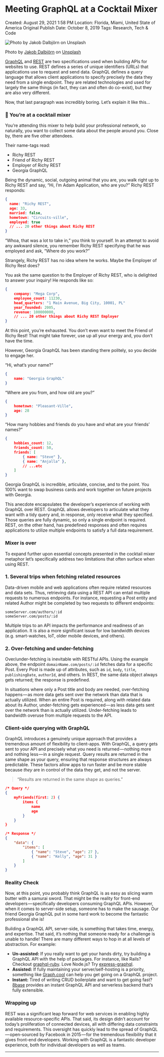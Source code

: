 # Meeting GraphQL at a Cocktail Mixer

Created: August 29, 2021 1:58 PM
Location: Florida, Miami, United State of America
Original Publish Date: October 8, 2019
Tags: Research, Tech & Code

![Photo by [Jakob Dalbjörn](https://unsplash.com/@jakobdalbjorn?utm_source=unsplash&utm_medium=referral&utm_content=creditCopyText) on [Unsplash](https://unsplash.com/s/photos/networking-event?utm_source=unsplash&utm_medium=referral&utm_content=creditCopyText)](https://cdn-images-1.medium.com/max/2560/1*KRft-aOvMiIx_Y-DzG2yMg.jpeg)

Photo by [Jakob Dalbjörn](https://unsplash.com/@jakobdalbjorn?utm_source=unsplash&utm_medium=referral&utm_content=creditCopyText) on [Unsplash](https://unsplash.com/s/photos/networking-event?utm_source=unsplash&utm_medium=referral&utm_content=creditCopyText)

[GraphQL](https://graphql.org/) and [REST](https://restfulapi.net/) are two specifications used when building APIs for websites to use. REST defines a series of unique identifiers (URLs) that applications use to request and send data. GraphQL defines a query language that allows client applications to specify precisely the data they need from a single endpoint. They are related technologies and used for largely the same things (in fact, they can and often do co-exist), but they are also very different.

Now, that last paragraph was incredibly boring. Let’s explain it like this…

### **🍹 You’re at a cocktail mixer**

You’re attending this mixer to help build your professional network, so naturally, you want to collect some data about the people around you. Close by, there are five other attendees.

Their name-tags read:

- Richy REST
- Friend of Richy REST
- Employer of Richy REST
- Georgia GraphQL

Being the dynamic, social, outgoing animal that you are, you walk right up to Richy REST and say, “Hi, I’m Adam Application, who are you?” Richy REST responds:

```json
{   
  name: "Richy REST",   
  age: 33,   
  married: false,   
  hometown: "Circuits-ville",   
  employed: true   
  // ... 20 other things about Richy REST 
}
```

“Whoa, that was a lot to take in,” you think to yourself. In an attempt to avoid any awkward silence, you remember Richy REST specifying that he was employed and ask, “Where do you work?”

Strangely, Richy REST has no idea where he works. Maybe the Employer of Richy Rest does?

You ask the same question to the Employer of Richy REST, who is delighted to answer your inquiry! He responds like so:

```json
{   
	company: "Mega Corp",   
	employee_count: 11230,   
	head_quarters: "1 Main Avenue, Big City, 10001, PL"   
	year_founded: 2005,   
	revenue: 100000000,   
	// ... 20 other things about Richy REST Employer 
}
```

At this point, you’re exhausted. You don’t even want to meet the Friend of Richy Rest! That might take forever, use up all your energy and, you don’t have the time.

However, Georgia GraphQL has been standing there politely, so you decide to engage her.

“Hi, what’s your name?”

```json
{ 
	name: "Georgia GraphQL" 
}
```

“Where are you from, and how old are you?”

```json
{ 
	hometown: "Pleasant-Ville", 
	age: 28 
}
```

“How many hobbies and friends do you have and what are your friends’ names?”

```json
{   
	hobbies_count: 12,   
	friends_count: 50,   
	friends: [     
		{ name: "Steve" },     
		{ name: "Anjalla" },     
		// ...etc  
	] 
}
```

Georgia GraphQL is incredible, articulate, concise, and to the point. You 100% want to swap business cards and work together on future projects with Georgia.

This anecdote encapsulates the developer’s experience of working with GraphQL over REST. GraphQL allows developers to articulate what they want with a tidy query and, in response, only receive what they specified. Those queries are fully dynamic, so only a single endpoint is required. REST, on the other hand, has predefined responses and often requires applications to utilize multiple endpoints to satisfy a full data requirement.

### **Mixer is over**

To expand further upon essential concepts presented in the cocktail mixer metaphor let’s specifically address two limitations that often surface when using REST.

### **1. Several trips when fetching related resources**

Data-driven mobile and web applications often require related resources and data sets. Thus, retrieving data using a REST API can entail multiple requests to numerous endpoints. For instance, requesting a Post entity and related Author might be completed by two requests to different endpoints:

```
someServer.com/authors/:id 
someServer.com/posts/:id
```

Multiple trips to an API impacts the performance and readiness of an application. It is also a more significant issue for low bandwidth devices (e.g. smart-watches, IoT, older mobile devices, and others).

### **2. Over-fetching and under-fetching**

Over/under-fetching is inevitable with RESTful APIs. Using the example above, the endpoint `domainName.com/posts/:id` fetches data for a specific Post. Every Post is made up of attributes, such as `id`, `body`, `title`, `publishingDate`, `authorId`, and others. In REST, the same data object always gets returned; the response is predefined.

In situations where only a Post title and body are needed, over-fetching happens — as more data gets sent over the network than data that is actually utilized. When an entire Post is required, along with related data about its Author, under-fetching gets experienced — as less data gets sent over the network than is actually utilized. Under-fetching leads to bandwidth overuse from multiple requests to the API.

### **Client-side querying with GraphQL**

GraphQL introduces a genuinely unique approach that provides a tremendous amount of flexibility to client-apps. With GraphQL, a query gets sent to your API and precisely what you need is returned — nothing more and nothing less — in a single request. Query results are returned in the same shape as your query, ensuring that response structures are always predictable. These factors allow apps to run faster and be more stable because *they* are in control of the data they get, and not the server.

> “Results are returned in the same shape as queries.”
> 

```json
/* Query */ 
{   
	myFriends(first: 2) {     
		items {
			name
			age     
		}
	} 
}

/* Response */
{   
	"data": {     
		"items": [      
			{ "name": "Steve", "age": 27 },       
			{ "name": "Kelly", "age": 31 }     
		]   
	} 
}
```

### **Reality Check**

Now, at this point, you probably think GraphQL is as easy as slicing warm butter with a samurai sword. That might be the reality for front-end developers — specifically developers consuming GraphQL APIs. However, when it comes to server-side setup, someone has to make the sausage. Our friend Georgia GraphQL put in some hard work to become the fantastic professional she is!

Building a GraphQL API, server-side, is something that takes time, energy, and expertise. That said, it’s nothing that someone ready for a challenge is unable to handle! There are many different ways to hop in at all levels of abstraction. For example:

- **Un-assisted:** If you really want to get your hands dirty, try building a GraphQL API with the help of packages. For instance, like Rails? Checkout [graphql-ruby](https://graphql-ruby.org/). Love Node.js? Try [express-graphql](https://graphql.org/graphql-js/express-graphql/).
- **Assisted:** If fully maintaining your server/self-hosting is a priority, something like [Graph.cool](https://www.graph.cool/) can help you get going on a GraphQL project.
- **Instant:** Tired of writing CRUD boilerplate and want to get going fast? [8base](https://8base.com/) provides an instant GraphQL API and serverless backend that’s fully extensible.

### **Wrapping up**

REST was a significant leap forward for web services in enabling highly available resource-specific APIs. That said, its design didn’t account for today’s proliferation of connected devices, all with differing data constraints and requirements. This oversight has quickly lead to the spread of GraphQL — open-sourced by Facebook in 2015 — for the tremendous flexibility that it gives front-end developers. Working with GraphQL is a fantastic developer experience, both for individual developers as well as teams.

---